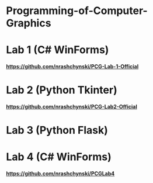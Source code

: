 # Programming-of-Computer-Graphics

# Lab 1 (C# WinForms)
#### https://github.com/nrashchynski/PCG-Lab-1-Official
# Lab 2 (Python Tkinter)
#### https://github.com/nrashchynski/PCG-Lab2-Official
# Lab 3 (Python Flask)

# Lab 4 (C# WinForms)
#### https://github.com/nrashchynski/PCGLab4
